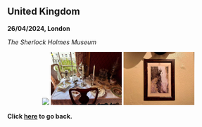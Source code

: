 ## United Kingdom

**26/04/2024, London**

*The Sherlock Holmes Museum*

<center class ='img'>
<img src="Holmes1.jpg" width="32%"> <img src="Holmes2.jpg" width="32%"> <img src="Holmes3.jpg" width="32%">
</center>

**Click [here](https://wqgcx.github.io/transport/) to go back.**
